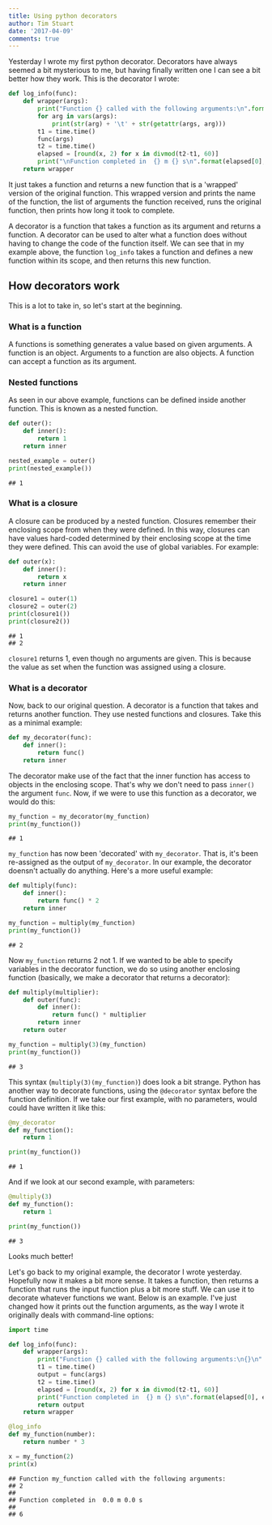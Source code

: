 ```yaml
---
title: Using python decorators
author: Tim Stuart
date: '2017-04-09'
comments: true
---
```


Yesterday I wrote my first python decorator. Decorators have always seemed a bit mysterious to me, but having finally written one I can see a bit better how they work. This is the decorator I wrote:


```python
def log_info(func):
    def wrapper(args):
        print("Function {} called with the following arguments:\n".format(func.__name__))
        for arg in vars(args):
            print(str(arg) + '\t' + str(getattr(args, arg)))
        t1 = time.time()
        func(args)
        t2 = time.time()
        elapsed = [round(x, 2) for x in divmod(t2-t1, 60)]
        print("\nFunction completed in  {} m {} s\n".format(elapsed[0], elapsed[1]))
    return wrapper
```

It just takes a function and returns a new function that is a 'wrapped' version of the original function. This wrapped version and prints the name of the function, the list of arguments the function received, runs the original function, then prints how long it took to complete.

A decorator is a function that takes a function as its argument and returns a function. A decorator can be used to alter what a function does without having to change the code of the function itself. We can see that in my example above, the function `log_info` takes a function and defines a new function within its scope, and then returns this new function.

## How decorators work

This is a lot to take in, so let's start at the beginning.

### What is a function

A functions is something generates a value based on given arguments. A function is an object. Arguments to a function are also objects. A function can accept a function as its argument.

### Nested functions

As seen in our above example, functions can be defined inside another function. This is known as a nested function.


```python
def outer():
    def inner():
        return 1
    return inner

nested_example = outer()
print(nested_example())
```

```
## 1
```

### What is a closure

A closure can be produced by a nested function. Closures remember their enclosing scope from when they were defined. In this way, closures can have values hard-coded determined by their enclosing scope at the time they were defined. This can avoid the use of global variables. For example:


```python
def outer(x):
    def inner():
        return x
    return inner

closure1 = outer(1)
closure2 = outer(2)
print(closure1())
print(closure2())
```

```
## 1
## 2
```

`closure1` returns 1, even though no arguments are given. This is because the value as set when the function was assigned using a closure.

### What is a decorator

Now, back to our original question. A decorator is a function that takes and returns another function. They use nested functions and closures. Take this as a minimal example:


```python
def my_decorator(func):
    def inner():
        return func()
    return inner
```

The decorator make use of the fact that the inner function has access to objects in the enclosing scope. That's why we don't need to pass `inner()` the argument `func`. Now, if we were to use this function as a decorator, we would do this:


```python
my_function = my_decorator(my_function)
print(my_function())
```

```
## 1
```

`my_function` has now been 'decorated' with `my_decorator`. That is, it's been re-assigned as the output of `my_decorator`. In our example, the decorator doensn't actually do anything. Here's a more useful example:


```python
def multiply(func):
    def inner():
        return func() * 2
    return inner

my_function = multiply(my_function)
print(my_function())
```

```
## 2
```

Now `my_function` returns 2 not 1. If we wanted to be able to specify variables in the decorator function, we do so using another enclosing function (basically, we make a decorator that returns a decorator):


```python
def multiply(multiplier):
    def outer(func):
        def inner():
            return func() * multiplier
        return inner
    return outer

my_function = multiply(3)(my_function)
print(my_function())
```

```
## 3
```

This syntax (`multiply(3)(my_function)`) does look a bit strange. Python has another way to decorate functions, using the `@decorator` syntax before the function definition. If we take our first example, with no parameters, would could have written it like this: 


```python
@my_decorator
def my_function():
    return 1

print(my_function())
```

```
## 1
```

And if we look at our second example, with parameters:


```python
@multiply(3)
def my_function():
    return 1

print(my_function())
```

```
## 3
```

Looks much better!

Let's go back to my original example, the decorator I wrote yesterday. Hopefully now it makes a bit more sense. It takes a function, then returns a function that runs the input function plus a bit more stuff. We can use it to decorate whatever functions we want. Below is an example. I've just changed how it prints out the function arguments, as the way I wrote it originally deals with command-line options:


```python
import time

def log_info(func):
    def wrapper(args):
        print("Function {} called with the following arguments:\n{}\n".format(func.__name__, args))
        t1 = time.time()
        output = func(args)
        t2 = time.time()
        elapsed = [round(x, 2) for x in divmod(t2-t1, 60)]
        print("Function completed in  {} m {} s\n".format(elapsed[0], elapsed[1]))
        return output
    return wrapper

@log_info
def my_function(number):
    return number * 3

x = my_function(2)
print(x)
```

```
## Function my_function called with the following arguments:
## 2
## 
## Function completed in  0.0 m 0.0 s
## 
## 6
```

